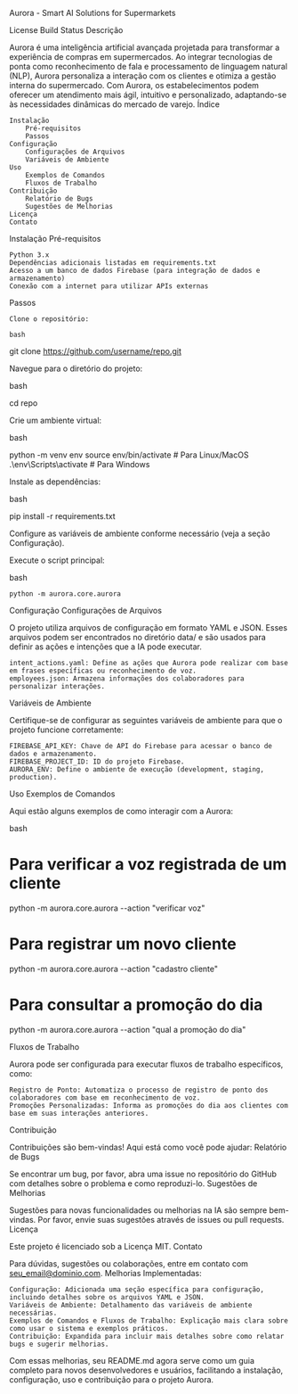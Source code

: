 Aurora - Smart AI Solutions for Supermarkets

License Build Status
Descrição

Aurora é uma inteligência artificial avançada projetada para transformar a experiência de compras em supermercados. Ao integrar tecnologias de ponta como reconhecimento de fala e processamento de linguagem natural (NLP), Aurora personaliza a interação com os clientes e otimiza a gestão interna do supermercado. Com Aurora, os estabelecimentos podem oferecer um atendimento mais ágil, intuitivo e personalizado, adaptando-se às necessidades dinâmicas do mercado de varejo.
Índice

    Instalação
        Pré-requisitos
        Passos
    Configuração
        Configurações de Arquivos
        Variáveis de Ambiente
    Uso
        Exemplos de Comandos
        Fluxos de Trabalho
    Contribuição
        Relatório de Bugs
        Sugestões de Melhorias
    Licença
    Contato

Instalação
Pré-requisitos

    Python 3.x
    Dependências adicionais listadas em requirements.txt
    Acesso a um banco de dados Firebase (para integração de dados e armazenamento)
    Conexão com a internet para utilizar APIs externas

Passos

    Clone o repositório:

    bash

git clone https://github.com/username/repo.git

Navegue para o diretório do projeto:

bash

cd repo

Crie um ambiente virtual:

bash

python -m venv env
source env/bin/activate  # Para Linux/MacOS
.\env\Scripts\activate   # Para Windows

Instale as dependências:

bash

pip install -r requirements.txt

Configure as variáveis de ambiente conforme necessário (veja a seção Configuração).

Execute o script principal:

bash

    python -m aurora.core.aurora

Configuração
Configurações de Arquivos

O projeto utiliza arquivos de configuração em formato YAML e JSON. Esses arquivos podem ser encontrados no diretório data/ e são usados para definir as ações e intenções que a IA pode executar.

    intent_actions.yaml: Define as ações que Aurora pode realizar com base em frases específicas ou reconhecimento de voz.
    employees.json: Armazena informações dos colaboradores para personalizar interações.

Variáveis de Ambiente

Certifique-se de configurar as seguintes variáveis de ambiente para que o projeto funcione corretamente:

    FIREBASE_API_KEY: Chave de API do Firebase para acessar o banco de dados e armazenamento.
    FIREBASE_PROJECT_ID: ID do projeto Firebase.
    AURORA_ENV: Define o ambiente de execução (development, staging, production).

Uso
Exemplos de Comandos

Aqui estão alguns exemplos de como interagir com a Aurora:

bash

# Para verificar a voz registrada de um cliente
python -m aurora.core.aurora --action "verificar voz"

# Para registrar um novo cliente
python -m aurora.core.aurora --action "cadastro cliente"

# Para consultar a promoção do dia
python -m aurora.core.aurora --action "qual a promoção do dia"

Fluxos de Trabalho

Aurora pode ser configurada para executar fluxos de trabalho específicos, como:

    Registro de Ponto: Automatiza o processo de registro de ponto dos colaboradores com base em reconhecimento de voz.
    Promoções Personalizadas: Informa as promoções do dia aos clientes com base em suas interações anteriores.

Contribuição

Contribuições são bem-vindas! Aqui está como você pode ajudar:
Relatório de Bugs

Se encontrar um bug, por favor, abra uma issue no repositório do GitHub com detalhes sobre o problema e como reproduzi-lo.
Sugestões de Melhorias

Sugestões para novas funcionalidades ou melhorias na IA são sempre bem-vindas. Por favor, envie suas sugestões através de issues ou pull requests.
Licença

Este projeto é licenciado sob a Licença MIT.
Contato

Para dúvidas, sugestões ou colaborações, entre em contato com seu_email@dominio.com.
Melhorias Implementadas:

    Configuração: Adicionada uma seção específica para configuração, incluindo detalhes sobre os arquivos YAML e JSON.
    Variáveis de Ambiente: Detalhamento das variáveis de ambiente necessárias.
    Exemplos de Comandos e Fluxos de Trabalho: Explicação mais clara sobre como usar o sistema e exemplos práticos.
    Contribuição: Expandida para incluir mais detalhes sobre como relatar bugs e sugerir melhorias.

Com essas melhorias, seu README.md agora serve como um guia completo para novos desenvolvedores e usuários, facilitando a instalação, configuração, uso e contribuição para o projeto Aurora.
